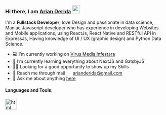### Hi there, I am [Arian Derida](https://derida23.github.io/me) <a href="https://derida23.github.io/me"><img src="https://media.giphy.com/media/hvRJCLFzcasrR4ia7z/giphy.gif" width="25px"></a>

I'm a <b>Fullstack Developer</b>, love Design and passionate in data science, Maniac Javascript developer who has experience in developing Websites and Mobile applications, using ReactJs, React Native and RESTful API in ExpressJs, Having knowledge of UI / UX (graphic design) and Python Data Science. 

- :computer: I’m currently working on [Virus Media Infestara](https://virus.co.id/)
- :open_book: I’m currently learning everything about NextJS and GatsbyJS
- :ok_man: Looking for a good opportunity to show up my Skills
- :e-mail: Reach me through mail <a href="gmail.com"> <img src="https://camo.githubusercontent.com/9f8403b6cb58d427fe1fcaafdf1cf00299d0bf2ef53b14a5e32e66ccf657876d/68747470733a2f2f63646e2e737667706f726e2e636f6d2f6c6f676f732f676f6f676c652d676d61696c2e737667" width="17px"></a> arianderida@gmail.com
- :speech_balloon: Ask me about anything [here](https://github.com/Derida23/derida23/issues)

#### Languages and Tools:
<a href="https://id.wikipedia.org/wiki/HTML"> <img src="https://upload.wikimedia.org/wikipedia/commons/thumb/6/61/HTML5_logo_and_wordmark.svg/120px-HTML5_logo_and_wordmark.svg.png" width="35px" alt="html"> </a>
